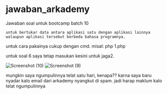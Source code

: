 # jawaban_arkademy
Jawaban soal untuk bootcamp batch 10


    untuk bertukar data antara aplikasi satu dengan aplikasi lainnya walaupun aplikasi tersebut berbeda bahasa programnya.

untuk cara pakainya cukup dengan cmd. misal: php 1.php

untuk soal 6 saya tetap masukan kesini untuk jaga2.

![Screenshot (10)](https://user-images.githubusercontent.com/25815501/56858595-ba253900-69a6-11e9-8f42-bf813a8f5887.png)
![Screenshot (9)](https://user-images.githubusercontent.com/25815501/56858598-c5786480-69a6-11e9-9b4a-fd5412ad7a07.png)

mungkin saya ngumpulinnya telat satu hari, kenapa?? karna saya baru nyadar kalo email dari arkademy nyangkut di spam. jadi harap maklum kalo telat ngumpulinnya
